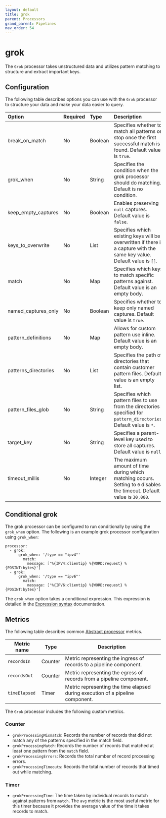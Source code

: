 ```yaml
---
layout: default
title: grok
parent: Processors
grand_parent: Pipelines
nav_order: 54
---
```


# grok


The `Grok` processor takes unstructured data and utilizes pattern matching to structure and extract important keys.

## Configuration

The following table describes options you can use with the `Grok` processor to structure your data and make your data easier to query.

Option | Required | Type | Description
:--- | :--- | :--- | :---
break_on_match | No | Boolean | Specifies whether to match all patterns or stop once the first successful match is found. Default value is `true`.
grok_when | No | String | Specifies the condition when the grok processor should do matching. Default is no condition.
keep_empty_captures | No | Boolean | Enables preserving `null` captures. Default value is `false`.
keys_to_overwrite | No | List | Specifies which existing keys will be overwritten if there is a capture with the same key value. Default value is `[]`.
match | No | Map | Specifies which keys to match specific patterns against. Default value is an empty body.
named_captures_only | No | Boolean | Specifies whether to keep only named captures. Default value is `true`.
pattern_definitions | No | Map | Allows for custom pattern use inline. Default value is an empty body.
patterns_directories | No | List | Specifies the path of directories that contain customer pattern files. Default value is an empty list.
pattern_files_glob | No | String | Specifies which pattern files to use from the directories specified for `pattern_directories`. Default value is `*`.
target_key | No | String | Specifies a parent-level key used to store all captures. Default value is `null`.
timeout_millis | No | Integer | The maximum amount of time during which matching occurs. Setting to `0` disables the timeout. Default value is `30,000`.

<!---## Configuration

Content will be added to this section.--->

## Conditional grok

The grok processor can be configured to run conditionally by using the `grok_when` option. The following is an example grok processor configuration using `grok_when`:
```
processor:
  - grok:
      grok_when: '/type == "ipv4"'
        match:
          message: ['%{IPV4:clientip} %{WORD:request} %{POSINT:bytes}']
  - grok:
      grok_when: '/type == "ipv6"'
        match:
          message: ['%{IPV6:clientip} %{WORD:request} %{POSINT:bytes}']
```
The `grok_when` option takes a conditional expression. This expression is detailed in the [Expression syntax](https://opensearch.org/docs/latest/data-prepper/pipelines/expression-syntax/) documentation.

## Metrics

The following table describes common [Abstract processor](https://github.com/opensearch-project/data-prepper/blob/main/data-prepper-api/src/main/java/org/opensearch/dataprepper/model/processor/AbstractProcessor.java) metrics.

| Metric name | Type | Description |
| ------------- | ---- | -----------|
| `recordsIn` | Counter | Metric representing the ingress of records to a pipeline component. |
| `recordsOut` | Counter | Metric representing the egress of records from a pipeline component. |
| `timeElapsed` | Timer | Metric representing the time elapsed during execution of a pipeline component. |

The `Grok` processor includes the following custom metrics.

### Counter

* `grokProcessingMismatch`: Records the number of records that did not match any of the patterns specified in the match field.
* `grokProcessingMatch`: Records the number of records that matched at least one pattern from the `match` field.
* `grokProcessingErrors`: Records the total number of record processing errors.
* `grokProcessingTimeouts`: Records the total number of records that timed out while matching.

### Timer

* `grokProcessingTime`: The time taken by individual records to match against patterns from `match`. The `avg` metric is the most useful metric for this timer because it provides the average value of the time it takes records to match.
